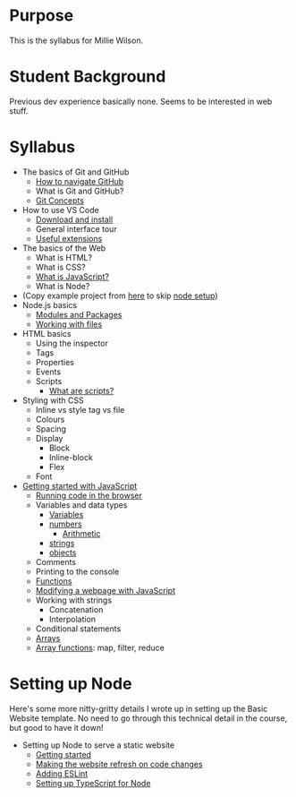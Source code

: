 # Purpose

This is the syllabus for Millie Wilson.

# Student Background

Previous dev experience basically none. Seems to be interested in web stuff.

# Syllabus

- The basics of Git and GitHub
  - [How to navigate GitHub](/Git/NavigatingGitHub.md)
  - What is Git and GitHub?
  - [Git Concepts](/Git/GitConcepts.md)
- How to use VS Code
  - [Download and install](https://code.visualstudio.com/)
  - General interface tour
  - [Useful extensions](../VSCode/UsefulExtensions.md)
- The basics of the Web
  - What is HTML?
  - What is CSS?
  - [What is JavaScript?](../HtmlCssJs/WhatAreScripts.md)
  - What is Node?
- (Copy example project from [here](../Node/Code/BasicWebsiteTS/) to skip [node setup](#setting-up-node))
- Node.js basics
  - [Modules and Packages](../Node/ModulesAndPackages.md)
  - [Working with files](../Node/WorkingWithFiles.md)
- HTML basics
  - Using the inspector
  - Tags
  - Properties
  - Events
  - Scripts
    - [What are scripts?](../HtmlCssJs/WhatAreScripts.md)
- Styling with CSS
  - Inline vs style tag vs file
  - Colours
  - Spacing
  - Display
    - Block
    - Inline-block
    - Flex
  - Font
- [Getting started with JavaScript](../HtmlCssJs/BasicsOfJS.md)
  - [Running code in the browser](../HtmlCssJs/AddingScripts.md)
  - Variables and data types
    - [Variables](../HtmlCssJs/BasicsOfJS.md#variables)
    - [numbers](../HtmlCssJs/BasicsOfJS.md#numbers)
      - [Arithmetic](../HtmlCssJs/BasicsOfJS.md#arithmetic)
    - [strings](../HtmlCssJs/BasicsOfJS.md#strings)
    - [objects](../HtmlCssJs/BasicsOfJS.md#objects)
  - Comments
  - Printing to the console
  - [Functions](../HtmlCssJs/BasicsOfJS.md#functions)
  - [Modifying a webpage with JavaScript](../HtmlCssJs/ChangingPagesWithScripts.md)
  - Working with strings
    - Concatenation
    - Interpolation
  - Conditional statements
  - [Arrays](../HtmlCssJs/BasicsOfJS.md#arrays)
  - [Array functions](../HtmlCssJs/BasicsOfJS.md#array-functions): map, filter, reduce

# Setting up Node

Here's some more nitty-gritty details I wrote up in setting up the Basic Website template. No need to go through this technical detail in the course, but good to have it down!

- Setting up Node to serve a static website
  - [Getting started](../Node/GettingStarted.md)
  - [Making the website refresh on code changes](../Node/WatchingForChanges.md)
  - [Adding ESLint](../Node/SettingUpESLint.md)
  - [Setting up TypeScript for Node](../Node/TypeScriptForNode.md)

